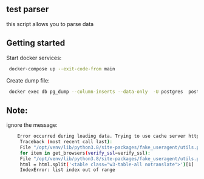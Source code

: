 ## test parser

this script allows you to parse data 

## Getting started

Start docker services:
   ```bash
    docker-compose up --exit-code-from main
  ```

Create dump file:
   ```bash
    docker exec db pg_dump --column-inserts --data-only  -U postgres  postgres > dumps/FILE_NAME.sql
  ```

## Note:
ignore the message:

   ```bash
       Error occurred during loading data. Trying to use cache server https://fake-useragent.herokuapp.com/browsers/0.1.11
        Traceback (most recent call last):
        File "/opt/venv/lib/python3.8/site-packages/fake_useragent/utils.py", line 154, in load
        for item in get_browsers(verify_ssl=verify_ssl):
        File "/opt/venv/lib/python3.8/site-packages/fake_useragent/utils.py", line 99, in get_browsers
        html = html.split('<table class="w3-table-all notranslate">')[1]
        IndexError: list index out of range
  ```